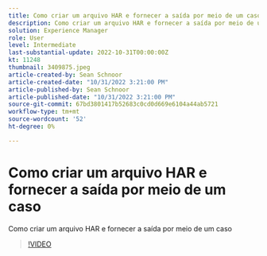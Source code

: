 ```yaml
---
title: Como criar um arquivo HAR e fornecer a saída por meio de um caso
description: Como criar um arquivo HAR e fornecer a saída por meio de um caso
solution: Experience Manager
role: User
level: Intermediate
last-substantial-update: 2022-10-31T00:00:00Z
kt: 11248
thumbnail: 3409875.jpeg
article-created-by: Sean Schnoor
article-created-date: "10/31/2022 3:21:00 PM"
article-published-by: Sean Schnoor
article-published-date: "10/31/2022 3:21:00 PM"
source-git-commit: 67bd3801417b52683c0cd0d669e6104a44ab5721
workflow-type: tm+mt
source-wordcount: '52'
ht-degree: 0%

---
```



# Como criar um arquivo HAR e fornecer a saída por meio de um caso

Como criar um arquivo HAR e fornecer a saída por meio de um caso

>[!VIDEO](https://video.tv.adobe.com/v/3409875/?quality=12&learn=on)
